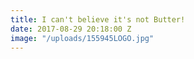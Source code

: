 ```yaml
---
title: I can't believe it's not Butter!
date: 2017-08-29 20:18:00 Z
image: "/uploads/155945LOGO.jpg"
---
```


